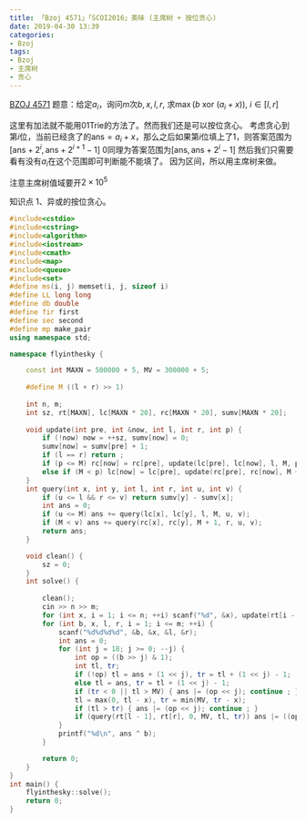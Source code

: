 ```yaml
---
title: 「Bzoj 4571」「SCOI2016」美味 (主席树 + 按位贪心)
date: 2019-04-30 13:39
categories:
- Bzoj
tags:
- Bzoj
- 主席树
- 贪心
---
```

[BZOJ 4571](http://www.lydsy.com/JudgeOnline/problem.php?id=4571)
题意：给定$a_i​$，询问$m​$次$b,x,l, r​$, 求$\max(b \ \text{xor} \ (a_i+x))​$, $i \in [l, r]​$

这里有加法就不能用01Trie的方法了。然而我们还是可以按位贪心。
考虑贪心到第$i$位，当前已经贪了的$\text{ans}=a_i+x$，那么之后如果第$i$位填上了$1$，则答案范围为$[\text{ans} + 2^{i}, \text{ans} + 2^{i+1}-1]$
$0$同理为答案范围为$[\text{ans}, \text{ans} + 2^{i}-1]$
然后我们只需要看有没有$a_i$在这个范围即可判断能不能填了。
因为区间，所以用主席树来做。

注意主席树值域要开$2 \times 10^5$

知识点
1、异或的按位贪心。
<!-- more -->

```c++
#include<cstdio> 
#include<cstring>
#include<algorithm>
#include<iostream>
#include<cmath>
#include<map>
#include<queue>
#include<set>
#define ms(i, j) memset(i, j, sizeof i)
#define LL long long
#define db double
#define fir first
#define sec second
#define mp make_pair
using namespace std;

namespace flyinthesky {

	const int MAXN = 500000 + 5, MV = 300000 + 5;
	
	#define M ((l + r) >> 1)
	
	int n, m;
	int sz, rt[MAXN], lc[MAXN * 20], rc[MAXN * 20], sumv[MAXN * 20];
	
	void update(int pre, int &now, int l, int r, int p) {
		if (!now) now = ++sz, sumv[now] = 0;
		sumv[now] = sumv[pre] + 1;
		if (l == r) return ;
		if (p <= M) rc[now] = rc[pre], update(lc[pre], lc[now], l, M, p);
		else if (M < p) lc[now] = lc[pre], update(rc[pre], rc[now], M + 1, r, p);
	}
	int query(int x, int y, int l, int r, int u, int v) {
		if (u <= l && r <= v) return sumv[y] - sumv[x];
		int ans = 0;
		if (u <= M) ans += query(lc[x], lc[y], l, M, u, v);
		if (M < v) ans += query(rc[x], rc[y], M + 1, r, u, v);
		return ans;
	}

    void clean() {
    	sz = 0;
    }
    int solve() {
    	
    	clean();
    	cin >> n >> m;
    	for (int x, i = 1; i <= n; ++i) scanf("%d", &x), update(rt[i - 1], rt[i], 0, MV, x);
    	for (int b, x, l, r, i = 1; i <= m; ++i) {
    		scanf("%d%d%d%d", &b, &x, &l, &r);
    		int ans = 0;
    		for (int j = 18; j >= 0; --j) {
    			int op = ((b >> j) & 1);
    			int tl, tr;
    			if (!op) tl = ans + (1 << j), tr = tl + (1 << j) - 1;
    			else tl = ans, tr = tl + (1 << j) - 1;
    			if (tr < 0 || tl > MV) { ans |= (op << j); continue ; }
    			tl = max(0, tl - x), tr = min(MV, tr - x);
    			if (tl > tr) { ans |= (op << j); continue ; }
    			if (query(rt[l - 1], rt[r], 0, MV, tl, tr)) ans |= ((op ^ 1) << j); else ans |= (op << j);
			}
			printf("%d\n", ans ^ b);
		}

        return 0;
    } 
}
int main() {
	flyinthesky::solve();
    return 0;
}
```